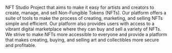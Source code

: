 NFT Studio
Project that aims to make it easy for artists and creators to create, manage, and sell Non-Fungible Tokens (NFTs). Our platform offers a suite of tools to make the process of creating, marketing, and selling NFTs simple and efficient. Our platform also provides users with access to a vibrant digital marketplace where they can buy and sell a variety of NFTs. We strive to make NFTs more accessible to everyone and provide a platform that makes creating, buying, and selling art and collectibles more secure and profitable.
